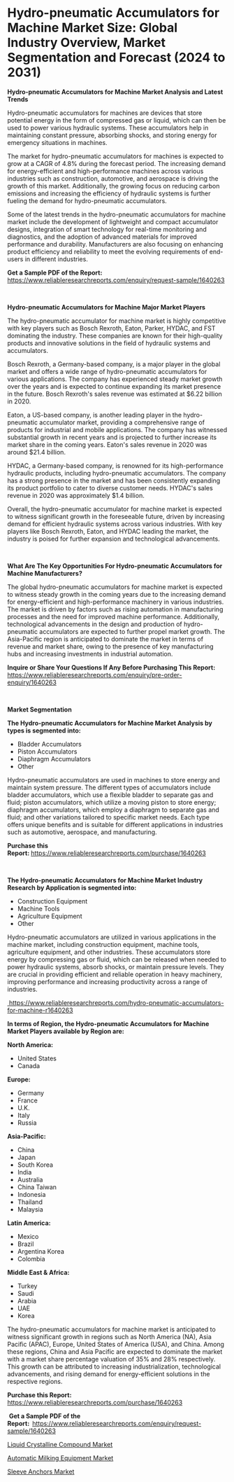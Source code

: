 <p><h1>Hydro-pneumatic Accumulators for Machine Market Size: Global Industry Overview, Market Segmentation and Forecast (2024 to 2031)</h1></p><p><strong>Hydro-pneumatic Accumulators for Machine Market Analysis and Latest Trends</strong></p>
<p><p>Hydro-pneumatic accumulators for machines are devices that store potential energy in the form of compressed gas or liquid, which can then be used to power various hydraulic systems. These accumulators help in maintaining constant pressure, absorbing shocks, and storing energy for emergency situations in machines.</p><p>The market for hydro-pneumatic accumulators for machines is expected to grow at a CAGR of 4.8% during the forecast period. The increasing demand for energy-efficient and high-performance machines across various industries such as construction, automotive, and aerospace is driving the growth of this market. Additionally, the growing focus on reducing carbon emissions and increasing the efficiency of hydraulic systems is further fueling the demand for hydro-pneumatic accumulators.</p><p>Some of the latest trends in the hydro-pneumatic accumulators for machine market include the development of lightweight and compact accumulator designs, integration of smart technology for real-time monitoring and diagnostics, and the adoption of advanced materials for improved performance and durability. Manufacturers are also focusing on enhancing product efficiency and reliability to meet the evolving requirements of end-users in different industries.</p></p>
<p><strong>Get a Sample PDF of the Report:&nbsp;</strong> <a href="https://www.reliableresearchreports.com/enquiry/request-sample/1640263">https://www.reliableresearchreports.com/enquiry/request-sample/1640263</a></p>
<p>&nbsp;</p>
<p><strong>Hydro-pneumatic Accumulators for Machine Major Market Players</strong></p>
<p><p>The hydro-pneumatic accumulator for machine market is highly competitive with key players such as Bosch Rexroth, Eaton, Parker, HYDAC, and FST dominating the industry. These companies are known for their high-quality products and innovative solutions in the field of hydraulic systems and accumulators.</p><p>Bosch Rexroth, a Germany-based company, is a major player in the global market and offers a wide range of hydro-pneumatic accumulators for various applications. The company has experienced steady market growth over the years and is expected to continue expanding its market presence in the future. Bosch Rexroth's sales revenue was estimated at $6.22 billion in 2020.</p><p>Eaton, a US-based company, is another leading player in the hydro-pneumatic accumulator market, providing a comprehensive range of products for industrial and mobile applications. The company has witnessed substantial growth in recent years and is projected to further increase its market share in the coming years. Eaton's sales revenue in 2020 was around $21.4 billion.</p><p>HYDAC, a Germany-based company, is renowned for its high-performance hydraulic products, including hydro-pneumatic accumulators. The company has a strong presence in the market and has been consistently expanding its product portfolio to cater to diverse customer needs. HYDAC's sales revenue in 2020 was approximately $1.4 billion.</p><p>Overall, the hydro-pneumatic accumulator for machine market is expected to witness significant growth in the foreseeable future, driven by increasing demand for efficient hydraulic systems across various industries. With key players like Bosch Rexroth, Eaton, and HYDAC leading the market, the industry is poised for further expansion and technological advancements.</p></p>
<p>&nbsp;</p>
<p><strong>What Are The Key Opportunities For Hydro-pneumatic Accumulators for Machine Manufacturers?</strong></p>
<p><p>The global hydro-pneumatic accumulators for machine market is expected to witness steady growth in the coming years due to the increasing demand for energy-efficient and high-performance machinery in various industries. The market is driven by factors such as rising automation in manufacturing processes and the need for improved machine performance. Additionally, technological advancements in the design and production of hydro-pneumatic accumulators are expected to further propel market growth. The Asia-Pacific region is anticipated to dominate the market in terms of revenue and market share, owing to the presence of key manufacturing hubs and increasing investments in industrial automation.</p></p>
<p><strong>Inquire or Share Your Questions If Any Before Purchasing This Report:</strong> <a href="https://www.reliableresearchreports.com/enquiry/pre-order-enquiry/1640263">https://www.reliableresearchreports.com/enquiry/pre-order-enquiry/1640263</a></p>
<p>&nbsp;</p>
<p><strong>Market Segmentation</strong></p>
<p><strong>The Hydro-pneumatic Accumulators for Machine Market Analysis by types is segmented into:</strong></p>
<p><ul><li>Bladder Accumulators</li><li>Piston Accumulators</li><li>Diaphragm Accumulators</li><li>Other</li></ul></p>
<p><p>Hydro-pneumatic accumulators are used in machines to store energy and maintain system pressure. The different types of accumulators include bladder accumulators, which use a flexible bladder to separate gas and fluid; piston accumulators, which utilize a moving piston to store energy; diaphragm accumulators, which employ a diaphragm to separate gas and fluid; and other variations tailored to specific market needs. Each type offers unique benefits and is suitable for different applications in industries such as automotive, aerospace, and manufacturing.</p></p>
<p><strong>Purchase this Report:&nbsp;</strong><a href="https://www.reliableresearchreports.com/purchase/1640263">https://www.reliableresearchreports.com/purchase/1640263</a></p>
<p>&nbsp;</p>
<p><strong>The Hydro-pneumatic Accumulators for Machine Market Industry Research by Application is segmented into:</strong></p>
<p><ul><li>Construction Equipment</li><li>Machine Tools</li><li>Agriculture Equipment</li><li>Other</li></ul></p>
<p><p>Hydro-pneumatic accumulators are utilized in various applications in the machine market, including construction equipment, machine tools, agriculture equipment, and other industries. These accumulators store energy by compressing gas or fluid, which can be released when needed to power hydraulic systems, absorb shocks, or maintain pressure levels. They are crucial in providing efficient and reliable operation in heavy machinery, improving performance and increasing productivity across a range of industries.</p></p>
<p><a href="https://www.reliableresearchreports.com/hydro-pneumatic-accumulators-for-machine-r1640263">&nbsp;https://www.reliableresearchreports.com/hydro-pneumatic-accumulators-for-machine-r1640263</a></p>
<p><strong>In terms of Region, the Hydro-pneumatic Accumulators for Machine Market Players available by Region are:</strong></p>
<p>
    <p> <strong> North America: </strong>
        <ul>
            <li>United States</li>
            <li>Canada</li>
        </ul>
        </p> 
    <p> <strong> Europe: </strong>
        <ul>
            <li>Germany</li>
            <li>France</li>
            <li>U.K.</li>
            <li>Italy</li>
            <li>Russia</li>
        </ul>
        </p> 
    <p> <strong> Asia-Pacific: </strong>
        <ul>
            <li>China</li>
            <li>Japan</li>
            <li>South Korea</li>
            <li>India</li>
            <li>Australia</li>
            <li>China Taiwan</li>
            <li>Indonesia</li>
            <li>Thailand</li>
            <li>Malaysia</li>
        </ul>
        </p> 
    <p> <strong> Latin America: </strong>
        <ul>
            <li>Mexico</li>
            <li>Brazil</li>
            <li>Argentina Korea</li>
            <li>Colombia</li>
        </ul>
        </p> 
    <p> <strong> Middle East & Africa: </strong>
        <ul>
            <li>Turkey</li>
            <li>Saudi</li>
            <li>Arabia</li>
            <li>UAE</li>
            <li>Korea</li>
        </ul>
    </p>
    </p>
<p><p>The hydro-pneumatic accumulators for machine market is anticipated to witness significant growth in regions such as North America (NA), Asia Pacific (APAC), Europe, United States of America (USA), and China. Among these regions, China and Asia Pacific are expected to dominate the market with a market share percentage valuation of 35% and 28% respectively. This growth can be attributed to increasing industrialization, technological advancements, and rising demand for energy-efficient solutions in the respective regions.</p></p>
<p><strong>Purchase this Report: </strong><a href="https://www.reliableresearchreports.com/purchase/1640263">https://www.reliableresearchreports.com/purchase/1640263</a></p>
<p>&nbsp;<strong>Get a Sample PDF of the Report:&nbsp;&nbsp;</strong><a href="https://www.reliableresearchreports.com/enquiry/request-sample/1640263">https://www.reliableresearchreports.com/enquiry/request-sample/1640263</a></p>
<p><strong></strong></p>
<p><p><a href="https://issuu.com/reportprime-2/docs/liquid-crystalline-compound-market-size-2030.pptx">Liquid Crystalline Compound Market</a></p><p><a href="https://www.linkedin.com/pulse/analyzing-automatic-milking-equipment-market-global-industry-vhvgf?trackingId=GDfFzYbdEQxlmPAmnH062w%3D%3D">Automatic Milking Equipment Market</a></p><p><a href="https://www.linkedin.com/pulse/sleeve-anchors-market-research-report-its-history-forecast-2024-0yq0f?trackingId=iq8C45DIGftrU%2Fy6tg8J1Q%3D%3D">Sleeve Anchors Market</a></p></p>